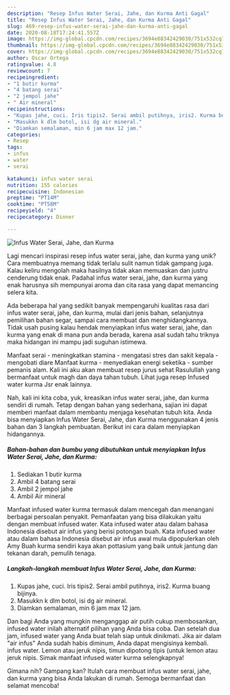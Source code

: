 ```yaml
---
description: "Resep Infus Water Serai, Jahe, dan Kurma Anti Gagal"
title: "Resep Infus Water Serai, Jahe, dan Kurma Anti Gagal"
slug: 469-resep-infus-water-serai-jahe-dan-kurma-anti-gagal
date: 2020-08-18T17:24:41.557Z
image: https://img-global.cpcdn.com/recipes/3694e88342429030/751x532cq70/infus-water-serai-jahe-dan-kurma-foto-resep-utama.jpg
thumbnail: https://img-global.cpcdn.com/recipes/3694e88342429030/751x532cq70/infus-water-serai-jahe-dan-kurma-foto-resep-utama.jpg
cover: https://img-global.cpcdn.com/recipes/3694e88342429030/751x532cq70/infus-water-serai-jahe-dan-kurma-foto-resep-utama.jpg
author: Oscar Ortega
ratingvalue: 4.8
reviewcount: 7
recipeingredient:
- "1 butir kurma"
- "4 batang serai"
- "2 jempol jahe"
- " Air mineral"
recipeinstructions:
- "Kupas jahe, cuci. Iris tipis2. Serai ambil putihnya, iris2. Kurma buang bijinya."
- "Masukkn k dlm botol, isi dg air mineral."
- "Diamkan semalaman, min 6 jam max 12 jam."
categories:
- Resep
tags:
- infus
- water
- serai

katakunci: infus water serai 
nutrition: 155 calories
recipecuisine: Indonesian
preptime: "PT14M"
cooktime: "PT58M"
recipeyield: "4"
recipecategory: Dinner

---
```



![Infus Water Serai, Jahe, dan Kurma](https://img-global.cpcdn.com/recipes/3694e88342429030/751x532cq70/infus-water-serai-jahe-dan-kurma-foto-resep-utama.jpg)

Lagi mencari inspirasi resep infus water serai, jahe, dan kurma yang unik? Cara membuatnya memang tidak terlalu sulit namun tidak gampang juga. Kalau keliru mengolah maka hasilnya tidak akan memuaskan dan justru cenderung tidak enak. Padahal infus water serai, jahe, dan kurma yang enak harusnya sih mempunyai aroma dan cita rasa yang dapat memancing selera kita.

Ada beberapa hal yang sedikit banyak mempengaruhi kualitas rasa dari infus water serai, jahe, dan kurma, mulai dari jenis bahan, selanjutnya pemilihan bahan segar, sampai cara membuat dan menghidangkannya. Tidak usah pusing kalau hendak menyiapkan infus water serai, jahe, dan kurma yang enak di mana pun anda berada, karena asal sudah tahu triknya maka hidangan ini mampu jadi suguhan istimewa.

Manfaat serai - meningkatkan stamina - mengatasi stres dan sakit kepala - mengobati diare Manfaat kurma - menyediakan energi seketika - sumber pemanis alam. Kali ini aku akan membuat resep jurus sehat Rasulullah yang bermanfaat untuk magh dan daya tahan tubuh. Lihat juga resep Infused water kurma Jsr enak lainnya.


Nah, kali ini kita coba, yuk, kreasikan infus water serai, jahe, dan kurma sendiri di rumah. Tetap dengan bahan yang sederhana, sajian ini dapat memberi manfaat dalam membantu menjaga kesehatan tubuh kita. Anda bisa menyiapkan Infus Water Serai, Jahe, dan Kurma menggunakan 4 jenis bahan dan 3 langkah pembuatan. Berikut ini cara dalam menyiapkan hidangannya.

<!--inarticleads1-->

##### Bahan-bahan dan bumbu yang dibutuhkan untuk menyiapkan Infus Water Serai, Jahe, dan Kurma:

1. Sediakan 1 butir kurma
1. Ambil 4 batang serai
1. Ambil 2 jempol jahe
1. Ambil  Air mineral


Manfaat infused water kurma termasuk dalam mencegah dan menangani berbagai persoalan penyakit. Pemanfaatan yang bisa dilakukan yaitu dengan membuat infused water. Kata infused water atau dalam bahasa Indonesia disebut air infus yang berisi potongan buah. Kata infused water atau dalam bahasa Indonesia disebut air infus awal mula dipopulerkan oleh Amy Buah kurma sendiri kaya akan pottasium yang baik untuk jantung dan tekanan darah, pemulih tenaga. 

<!--inarticleads2-->

##### Langkah-langkah membuat Infus Water Serai, Jahe, dan Kurma:

1. Kupas jahe, cuci. Iris tipis2. Serai ambil putihnya, iris2. Kurma buang bijinya.
1. Masukkn k dlm botol, isi dg air mineral.
1. Diamkan semalaman, min 6 jam max 12 jam.


Dan bagi Anda yang mungkin menganggap air putih cukup membosankan, infused water inilah alternatif pilihan yang Anda bisa coba. Dan setelah dua jam, infused water yang Anda buat telah siap untuk dinikmati. Jika air dalam &#34;air infus&#34; Anda sudah habis diminum, Anda dapat mengisinya kembali. infus water. Lemon atau jeruk nipis, timun dipotong tipis (untuk lemon atau jeruk nipis. Simak manfaat infused water kurma selengkapnya! 

Gimana nih? Gampang kan? Itulah cara membuat infus water serai, jahe, dan kurma yang bisa Anda lakukan di rumah. Semoga bermanfaat dan selamat mencoba!
